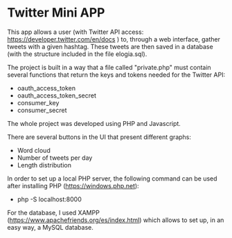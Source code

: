 # Twitter Mini APP

This app allows a user (with Twitter API access: https://developer.twitter.com/en/docs ) to, through a web interface, gather tweets
with a given hashtag. These tweets are then saved in a database (with the structure included in the file elogia.sql).

The project is built in a way that a file called "private.php" must contain several functions that return the keys and tokens needed for the Twitter API:
- oauth_access_token
- oauth_access_token_secret
- consumer_key
- consumer_secret


The whole project was developed using PHP and Javascript.

There are several buttons in the UI that present different graphs:
- Word cloud
- Number of tweets per day
- Length distribution

In order to set up a local PHP server, the following command can be used after installing PHP (https://windows.php.net):
- php -S localhost:8000

For the database, I used XAMPP (https://www.apachefriends.org/es/index.html) which allows to set up, in an easy way, a MySQL database.
